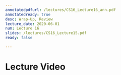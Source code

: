 ```yaml
---
annotatedpdfurl: /lectures/CS16_Lecture16_ann.pdf
annotatedready: true
desc: Wrap-Up, Review
lecture_date: 2020-06-01
num: Lecture 16
slides: /lectures/CS16_Lecture15.pdf
ready: false

---
```


# Lecture Video




